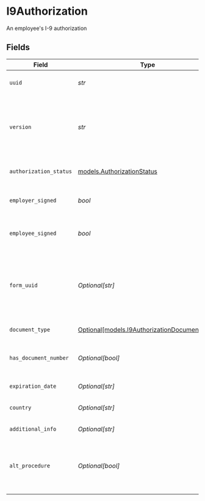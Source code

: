 # I9Authorization

An employee's I-9 authorization


## Fields

| Field                                                                                                                                                             | Type                                                                                                                                                              | Required                                                                                                                                                          | Description                                                                                                                                                       |
| ----------------------------------------------------------------------------------------------------------------------------------------------------------------- | ----------------------------------------------------------------------------------------------------------------------------------------------------------------- | ----------------------------------------------------------------------------------------------------------------------------------------------------------------- | ----------------------------------------------------------------------------------------------------------------------------------------------------------------- |
| `uuid`                                                                                                                                                            | *str*                                                                                                                                                             | :heavy_check_mark:                                                                                                                                                | The UUID of the I-9 authorization                                                                                                                                 |
| `version`                                                                                                                                                         | *str*                                                                                                                                                             | :heavy_check_mark:                                                                                                                                                | The current version of the object. See the [versioning guide](https://docs.gusto.com/embedded-payroll/docs/idempotency) for information on how to use this field. |
| `authorization_status`                                                                                                                                            | [models.AuthorizationStatus](../models/authorizationstatus.md)                                                                                                    | :heavy_check_mark:                                                                                                                                                | The employee's authorization status                                                                                                                               |
| `employer_signed`                                                                                                                                                 | *bool*                                                                                                                                                            | :heavy_check_mark:                                                                                                                                                | Whether the employer has signed the Form I-9                                                                                                                      |
| `employee_signed`                                                                                                                                                 | *bool*                                                                                                                                                            | :heavy_check_mark:                                                                                                                                                | Whether the employee has signed the Form I-9                                                                                                                      |
| `form_uuid`                                                                                                                                                       | *Optional[str]*                                                                                                                                                   | :heavy_minus_sign:                                                                                                                                                | The UUID of the Form associated with this I-9 authorization. Use this with "Employee Forms" API endpoints.                                                        |
| `document_type`                                                                                                                                                   | [Optional[models.I9AuthorizationDocumentType]](../models/i9authorizationdocumenttype.md)                                                                          | :heavy_minus_sign:                                                                                                                                                | The document's document type                                                                                                                                      |
| `has_document_number`                                                                                                                                             | *Optional[bool]*                                                                                                                                                  | :heavy_minus_sign:                                                                                                                                                | Whether or not a `document_number` exists for this document.                                                                                                      |
| `expiration_date`                                                                                                                                                 | *Optional[str]*                                                                                                                                                   | :heavy_minus_sign:                                                                                                                                                | The document's expiration date                                                                                                                                    |
| `country`                                                                                                                                                         | *Optional[str]*                                                                                                                                                   | :heavy_minus_sign:                                                                                                                                                | The document's country of issuance                                                                                                                                |
| `additional_info`                                                                                                                                                 | *Optional[str]*                                                                                                                                                   | :heavy_minus_sign:                                                                                                                                                | Any additional notes                                                                                                                                              |
| `alt_procedure`                                                                                                                                                   | *Optional[bool]*                                                                                                                                                  | :heavy_minus_sign:                                                                                                                                                | Whether an alternative procedure authorized by DHS to examine documents was used                                                                                  |